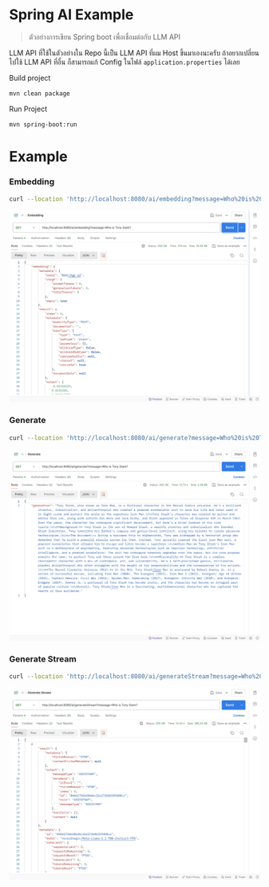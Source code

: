 # Spring AI Example

> ตัวอย่างการเขียน Spring boot เพื่อเชื่อมต่อกับ LLM API

LLM API ที่ใช้ในตัวอย่างใน Repo นี้เป็น LLM API ที่ผม Host ขึ้นมาเองนะครับ
ถ้าอยากเปลี่ยนไปใช้ LLM API ที่อื่น ก็สามารถแก้ Config ในไฟล์ `application.properties` ได้เลย

Build project

```sh
mvn clean package
```

Run Project

```sh
mvn spring-boot:run
```

# Example

### Embedding

```sh
curl --location 'http://localhost:8080/ai/embedding?message=Who%20is%20Tony%20Stark%3F'
```

![Embedding](./embedding-example.png)

### Generate

```sh
curl --location 'http://localhost:8080/ai/generate?message=Who%20is%20Tony%20Stark%3F'
```

![Generate](./generate-example.png)

### Generate Stream

```sh
curl --location 'http://localhost:8080/ai/generateStream?message=Who%20is%20Tony%20Stark%3F'
```

![Generate Stream](./generate-stream-example.png)